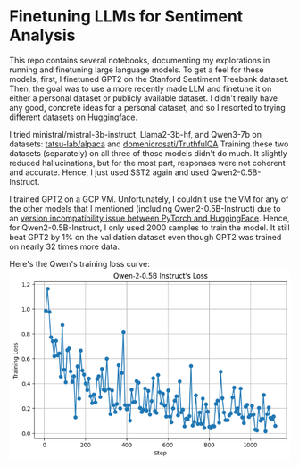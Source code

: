 # Finetuning LLMs for Sentiment Analysis

This repo contains several notebooks, documenting my explorations in running and finetuning large language models. To get a feel for these models, first, I finetuned GPT2 on the Stanford Sentiment Treebank dataset. Then, the goal was to use a more recently made LLM and finetune it on either a personal dataset or publicly available dataset. I didn't really have any good, concrete ideas for a personal dataset, and so I resorted to trying different datasets on Huggingface. 

I tried ministral/mistral-3b-instruct, Llama2-3b-hf, and Qwen3-7b on datasets: [tatsu-lab/alpaca](https://huggingface.co/datasets/tatsu-lab/alpaca) and [domenicrosati/TruthfulQA](https://huggingface.co/datasets/domenicrosati/TruthfulQA) Training these two datasets (separately) on all three of those models didn't do much. It slightly reduced hallucinations, but for the most part, responses were not coherent and accurate. Hence, I just used SST2 again and used Qwen2-0.5B-Instruct. 

I trained GPT2 on a GCP VM. Unfortunately, I couldn't use the VM for any of the other models that I mentioned (including Qwen2-0.5B-Instruct) due to an [version incompatibility issue between PyTorch and HuggingFace](https://github.com/huggingface/transformers/pull/38328). Hence, for Qwen2-0.5B-Instruct, I only used 2000 samples to train the model. It still beat GPT2 by 1% on the validation dataset even though GPT2 was trained on nearly 32 times more data. 

Here's the Qwen's training loss curve:
![Qwen training loss curve](https://github.com/rohitamar/llamafinetuning/blob/main/graph.png)
